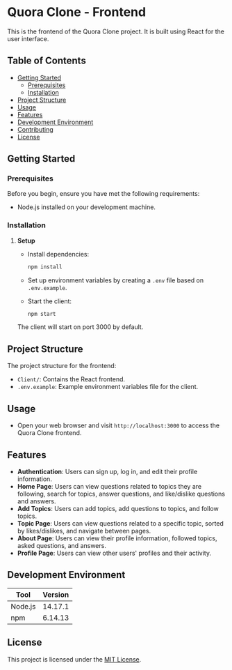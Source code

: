 # Quora Clone - Frontend

This is the frontend of the Quora Clone project. It is built using React for the user interface.

## Table of Contents

- [Getting Started](#getting-started)
  - [Prerequisites](#prerequisites)
  - [Installation](#installation)
- [Project Structure](#project-structure)
- [Usage](#usage)
- [Features](#features)
- [Development Environment](#development-environment)
- [Contributing](#contributing)
- [License](#license)

## Getting Started

### Prerequisites

Before you begin, ensure you have met the following requirements:

- Node.js installed on your development machine.

### Installation

1. **Setup**

   - Install dependencies:

     ```bash
     npm install
     ```

   - Set up environment variables by creating a `.env` file based on `.env.example`.

   - Start the client:

     ```bash
     npm start
     ```

   The client will start on port 3000 by default.

## Project Structure

The project structure for the frontend:

- `Client/`: Contains the React frontend.
- `.env.example`: Example environment variables file for the client.

## Usage

- Open your web browser and visit `http://localhost:3000` to access the Quora Clone frontend.

## Features

- **Authentication**: Users can sign up, log in, and edit their profile information.
- **Home Page**: Users can view questions related to topics they are following, search for topics, answer questions, and like/dislike questions and answers.
- **Add Topics**: Users can add topics, add questions to topics, and follow topics.
- **Topic Page**: Users can view questions related to a specific topic, sorted by likes/dislikes, and navigate between pages.
- **About Page**: Users can view their profile information, followed topics, asked questions, and answers.
- **Profile Page**: Users can view other users' profiles and their activity.

## Development Environment

| Tool    | Version |
| ------- | ------- |
| Node.js | 14.17.1 |
| npm     | 6.14.13 |

## License

This project is licensed under the [MIT License](LICENSE).
